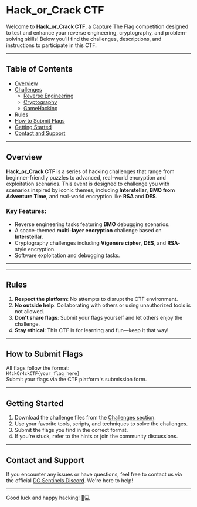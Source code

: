 # Hack_or_Crack CTF

Welcome to **Hack_or_Crack CTF**, a Capture The Flag competition designed to test and enhance your reverse engineering, cryptography, and problem-solving skills! Below you'll find the challenges, descriptions, and instructions to participate in this CTF.

---

## Table of Contents
- [Overview](#overview)
- [Challenges](#challenges)
  - [Reverse Engineering](Reverse%20Engineering)
  - [Cryptography](/Cryptography)
  - [GameHacking](/Game%20Hacking)
- [Rules](#rules)
- [How to Submit Flags](#how-to-submit-flags)
- [Getting Started](#getting-started)
- [Contact and Support](#contact-and-support)

---

## Overview
**Hack_or_Crack CTF** is a series of hacking challenges that range from beginner-friendly puzzles to advanced, real-world encryption and exploitation scenarios. This event is designed to challenge you with scenarios inspired by iconic themes, including **Interstellar**, **BMO from Adventure Time**, and real-world encryption like **RSA** and **DES**.

### Key Features:
- Reverse engineering tasks featuring **BMO** debugging scenarios.
- A space-themed **multi-layer encryption** challenge based on **Interstellar**.
- Cryptography challenges including **Vigenère cipher**, **DES**, and **RSA**-style encryption.
- Software exploitation and debugging tasks.

---

---

## Rules
1. **Respect the platform**: No attempts to disrupt the CTF environment.
2. **No outside help**: Collaborating with others or using unauthorized tools is not allowed.
3. **Don't share flags**: Submit your flags yourself and let others enjoy the challenge.
4. **Stay ethical**: This CTF is for learning and fun—keep it that way!

---

## How to Submit Flags
All flags follow the format:  
`H4ckCr4ckCTF{your_flag_here}`  
Submit your flags via the CTF platform's submission form.

---

## Getting Started
1. Download the challenge files from the [Challenges section](#challenges).
2. Use your favorite tools, scripts, and techniques to solve the challenges.
3. Submit the flags you find in the correct format.
4. If you're stuck, refer to the hints or join the community discussions.

---

## Contact and Support
If you encounter any issues or have questions, feel free to contact us via the official [DG Sentinels Discord](https://discord.gg/6Yy4fxgYkT). We're here to help!

---

Good luck and happy hacking! 🧠💻
